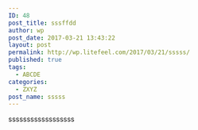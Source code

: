 ```yaml
---
ID: 48
post_title: sssffdd
author: wp
post_date: 2017-03-21 13:43:22
layout: post
permalink: http://wp.litefeel.com/2017/03/21/sssss/
published: true
tags:
  - ABCDE
categories:
  - ZXYZ
post_name: sssss
---
```

ssssssssssssssssss